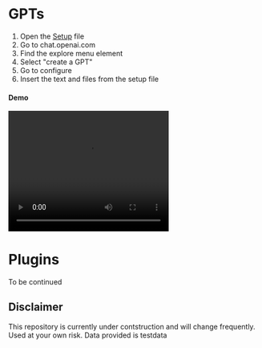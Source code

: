 

# GPTs
  1. Open the [Setup](https://github.com/PxTools/lab_gpt/blob/main/GPT/Setup.md) file
  2. Go to chat.openai.com
  3. Find the explore menu element
  4. Select "create a GPT"
  5. Go to configure
  6. Insert the text and files from the setup file

#### Demo
<video width="320" height="240" controls>
  <source src="./Demo/gpt_demo.mp4" type="video/mp4">
  Your browser does not support the video.
</video>


# Plugins
  To be continued

## Disclaimer

This repository is currently under contstruction and will change frequently. 
Used at your own risk. Data provided is testdata


